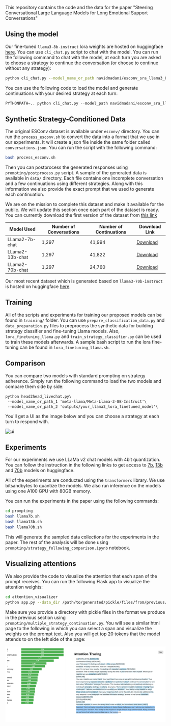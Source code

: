 
This repository contains the code and the data for the paper "Steering Conversational Large Language Models for Long
Emotional Support Conversations"

## Using the model

Our fine-tuned `llama3-8b-instruct` lora weights are hosted on huggingface [here](https://huggingface.co/navidmadani/esconv_sra_llama3_8b).
You can use `cli_chat.py` script to chat with the model. You can run the following command to chat with the model, at each
turn you are asked to choose a strategy to continue the conversation (or choose to continue without any strategy):

```sh
python cli_chat.py --model_name_or_path navidmadani/esconv_sra_llama3_8b
```

You can use the following code to load the model and generate continuations with your desired strategy at each turn:

```python
PYTHONPATH=.. python cli_chat.py --model_path navidmadani/esconv_sra_llama3_8b
```

## Synthetic Strategy-Conditioned Data

The original ESConv dataset is available under `esconv/` directory. You can run the `process_esconv.sh` to
convert the data into a format that we use in our experiments. It will create a json file inside the same folder
called `conversations.json`. You can run the script with the following command:

```sh
bash process_esconv.sh
```

Then you can postprocess the generated responses using `prompting/postprocess.py` script. A sample of the generated data
is available in `data/` directory. Each file contains one incomplete conversation and a few continuations using 
different strategies. Along with this information we also provide the exact prompt that we used to generate each continuation.

We are on the mission to complete this dataset and make it available for the public. We will update this section once each
part of the dataset is ready. You can currently download the first version of the dataset from [this link](https://drive.google.com/file/d/11UOExWowxcQfi168zGJ5M2AJmK9J_MaV/view?usp=sharing)

| Model Used      | Number of Conversations | Number of Continuations | Download Link |
|-----------------|-------------------------|-------------------------|---------------|
| LLama2-7b-chat  | 1,297                    | 41,994                      | [Download](https://drive.google.com/file/d/1D4d4G8KJgtjqbkfhtYpyicwgW8rzX2Kq/view?usp=sharing) |
| LLama2-13b-chat | 1,297                     | 41,822                     | [Download](https://drive.google.com/file/d/1p8-Gm6zvBd0rsZfLatFL7YbvywDyYFV-/view?usp=sharing) |
| LLama2-70b-chat | 1,297                     | 24,760                      | [Download](https://drive.google.com/file/d/14IsKwt4B8eGflLEsSDlboIAZlstYS95i/view?usp=sharing) |

Our most recent dataset which is generated based on `llama3-70b-instruct` is hosted on huggingface [here](https://huggingface.co/datasets/navidmadani/extended_esc?row=93).

## Training

All of the scripts and experiments for training our proposed models can be found in `training/` folder. You can use `prepare_classification_data.py` and `data_preparation.py` files to preprocess the synthetic data for building strategy classifier and fine-tuning Llama models. Also, `lora_finetuning_llama.py` and `train_strategy_classifier.py` can be used to train these models afterwards. A sample bash script to run the lora fine-tuning can be found in `lora_finetuning_llama.sh`.

## Comparison

You can compare two models with standard prompting on strategy adherence. Simply run the following command to load the two models and compare them side by side:

```
python head2head_livechat.py\
 --model_name_or_path_1 'meta-llama/Meta-Llama-3-8B-Instruct'\
 --model_name_or_path_2 'outputs/your_llama3_lora_finetuned_model'\
```

You'll get a UI as the image below and you can choose a strategy at each turn to respond with.

<img width="1224" alt="ui" src="https://github.com/user-attachments/assets/7e698d91-c4bc-42ce-b2d4-d31091bec876">

## Experiments

For our experiments we use LLaMa v2 chat models with 4bit quantization. You can follow the instruction in the following
links to get access to [7b](https://huggingface.co/meta-llama/Llama-2-7b-chat-hf), [13b](https://huggingface.co/meta-llama/Llama-2-13b-chat-hf) 
and [70b](https://huggingface.co/meta-llama/Llama-2-70b-chat-hf) models on huggingface.

All of the experiments are conducted using the `transformers` library. We use bitsandbytes to quantize the models. We also
run inference on the models using one A100 GPU with 80GB memory.

You can run the experiments in the paper using the following commands:

```sh
cd prompting
bash llama7b.sh
bash llama13b.sh
bash llama70b.sh
```

This will generate the sampled data collections for the experiments in the paper. The rest of the 
analysis will be done using `prompting/strategy_following_comparison.ipynb` notebook.

## Visualizing attentions

We also provide the code to visualize the attention that each span of the prompt receives. You can run the following
Flask app to visualize the attention weights:

```sh
cd attention_visualizer
python app.py --data_dir /path/to/generated/pickle/files/from/previous/step
```

Make sure you provide a directory with pickle files in the format we produce in the previous section
using `prompting/multiple_strategy_continuation.py`. You will see a similar html page to the following
in which you can select a span and visualize the weights on the prompt text. Also you will get top
20 tokens that the model attends to on the left side of the page:

![attention highlighting](attention_visualizer/static/demo.png)
